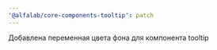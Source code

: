 ```yaml
---
'@alfalab/core-components-tooltip': patch
---
```


Добавлена переменная цвета фона для компонента tooltip
